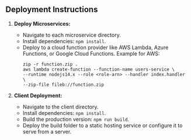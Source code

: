 Deployment Instructions
------------------------

1. **Deploy Microservices:**
   - Navigate to each microservice directory.
   - Install dependencies: `npm install`.
   - Deploy to a cloud function provider like AWS Lambda, Azure Functions, or Google Cloud Functions.
     Example for AWS:
     ```
     zip -r function.zip .
     aws lambda create-function --function-name users-service \
     --runtime nodejs14.x --role <role-arn> --handler index.handler \
     --zip-file fileb://function.zip
     ```

2. **Client Deployment:**
   - Navigate to the client directory.
   - Install dependencies: `npm install`.
   - Build the production version: `npm run build`.
   - Deploy the build folder to a static hosting service or configure it to serve from a server.